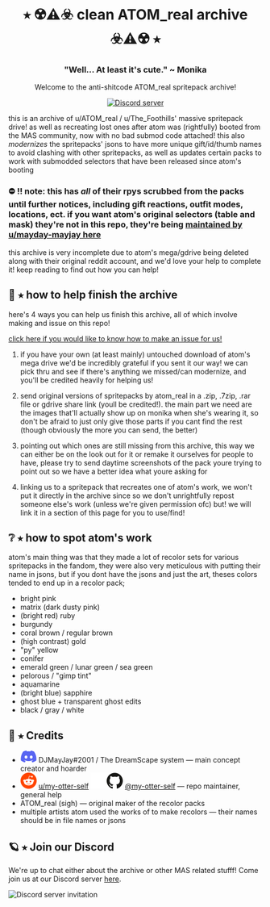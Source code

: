 <h1 align="center">⭑ ☢️⚠️☣️ clean ATOM_real archive ☣️⚠️☢️ ⭑</h1>
<h3 align="center">"Well... At least it's cute." ~ Monika</h3>
<p align="center">Welcome to the anti-shitcode ATOM_real spritepack archive!</p>
<p align="center">
  <a href="https://discord.gg/Tx23rczN8N">
    <img alt="Discord server" src="https://discordapp.com/api/guilds/957814201311694870/widget.png?style=shield">
  </a>
</p>

this is an archive of u/ATOM_real / u/The_Foothills' massive spritepack drive! as well as recreating lost ones after atom was (rightfully) booted from the MAS community, now with no bad submod code attached! this also *modernizes* the spritepacks' jsons to have more unique gift/id/thumb names to avoid clashing with other spritepacks, as well as updates certain packs to work with submodded selectors that have been released since atom's booting

### ⛔ !! note: this has *all* of their rpys scrubbed from the packs until further notices, including gift reactions, outfit modes, locations, ect. if you want atom's original selectors (table and mask) they're not in this repo, they're being [maintained by u/mayday-mayjay here](https://github.com/mayday-mayjay/MJ-MAS-selector-city)

this archive is very  incomplete due to atom's mega/gdrive being deleted along with their original reddit account, and we'd love your help to complete it! keep reading to find out how you can help! 

## 📡 ⭑ how to help finish the archive

here's 4 ways you can help us finish this archive, all of which involve making and issue on this repo!

[click here if you would like to know how to make an issue for us!](https://docs.github.com/en/issues/tracking-your-work-with-issues/creating-an-issue)

1. if you have your own (at least mainly) untouched download of atom's mega drive we'd be incredibly grateful if you sent it our way! we can pick thru and see if there's anything we missed/can modernize, and you'll be credited heavily for helping us!

2. send original versions of spritepacks by atom_real in a .zip, .7zip, .rar file or gdrive share link (youll be credited!). the main part we need are the images that'll actually show up on monika when she's wearing it, so don't be afraid to just only give those parts if you cant find the rest (though obviously the more you can send, the better)

3. pointing out which ones are still missing from this archive, this way we can either be on the look out for it or remake it ourselves for people to have, please try to send daytime screenshots of the pack youre trying to point out so we have a better idea what youre asking for

4. linking us to a spritepack that recreates one of atom's work, we won't put it directly in the archive since so we don't unrightfully repost someone else's work (unless we're given permission ofc) but! we will link it in a section of this page for you to use/find!


## ❔ ⭑ how to spot atom's work

atom's main thing was that they made a lot of recolor sets for various spritepacks in the fandom, they were also very meticulous with putting their name in jsons, but if you dont have the jsons and just the art, theses colors tended to end up in a recolor pack;

* bright pink 
* matrix (dark dusty pink)
* (bright red) ruby
* burgundy
* coral brown / regular brown
* (high contrast) gold
* "py" yellow
* conifer
* emerald green / lunar green / sea green
* pelorous / "gimp tint"
* aquamarine
* (bright blue) sapphire
* ghost blue + transparent ghost edits 
* black / gray / white

## 🌙 ⭑ Credits

  * ![discord](.github/icons/discord.svg) DJMayJay#2001 / The DreamScape system
  — main concept creator and hoarder
  * ![reddit](.github/icons/reddit.svg) [u/my-otter-self](https://reddit.com/u/my-otter-self)
  ![github](.github/icons/github-light.svg#gh-dark-mode-only)![github](.github/icons/github-dark.svg#gh-light-mode-only) [@my-otter-self](https://github.com/my-otter-self)
  — repo maintainer, general help
  * ATOM_real (sigh)
  — original maker of the recolor packs
  * multiple artists atom used the works of to make recolors 
  — their names should be in file names or jsons

## 🪐 ⭑ Join our Discord

We're up to chat either about the archive or other MAS related stufff! Come join us at our Discord server [here](https://discord.gg/Tx23rczN8N).

![Discord server invitation](https://discordapp.com/api/guilds/957814201311694870/widget.png?style=banner3)

